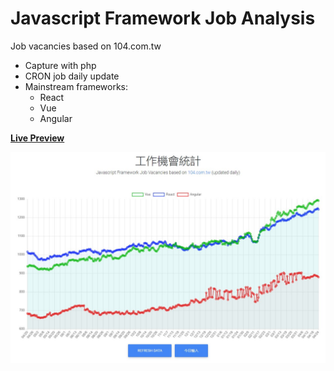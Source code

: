 # Javascript Framework Job Analysis

Job vacancies based on 104.com.tw

- Capture with php
- CRON job daily update
- Mainstream frameworks:
  - React
  - Vue
  - Angular
 
 **[Live Preview](http://jobopp.mlclmtan.ga/)**

![graph](https://github.com/mlclmtan/jobanalysis/blob/master/jsfrmwkjobanalysis.jpg)

